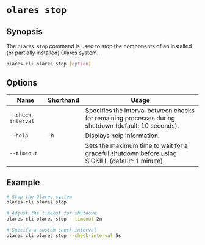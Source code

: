 # `olares stop`

## Synopsis
The `olares stop` command is used to stop the components of an installed (or partially installed) Olares system.

```bash
olares-cli olares stop [option]
```

## Options

| Name               | Shorthand | Usage                                                                                                |
|--------------------|-----------|------------------------------------------------------------------------------------------------------|
| `--check-interval` |           | Specifies the interval between checks for remaining processes during shutdown (default: 10 seconds). |
| `--help`           | `-h`      | Displays help information.                                                                           |
| `--timeout`        |           | Sets the maximum time to wait for a graceful shutdown before using SIGKILL (default: 1 minute).      |

## Example
```bash
# Stop the Olares system
olares-cli olares stop

# Adjust the timeout for shutdown
olares-cli olares stop --timeout 2m

# Specify a custom check interval
olares-cli olares stop --check-interval 5s
```
